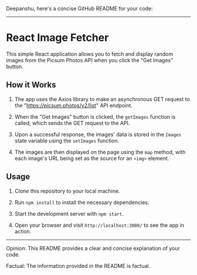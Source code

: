 Deepanshu, here's a concise GitHub README for your code:

---

# React Image Fetcher

This simple React application allows you to fetch and display random images from the Picsum Photos API when you click the "Get Images" button.

## How it Works

1. The app uses the Axios library to make an asynchronous GET request to the "https://picsum.photos/v2/list" API endpoint.

2. When the "Get Images" button is clicked, the `getImages` function is called, which sends the GET request to the API.

3. Upon a successful response, the images' data is stored in the `Images` state variable using the `setImages` function.

4. The images are then displayed on the page using the `map` method, with each image's URL being set as the source for an `<img>` element.

## Usage

1. Clone this repository to your local machine.

2. Run `npm install` to install the necessary dependencies.

3. Start the development server with `npm start`.

4. Open your browser and visit `http://localhost:3000/` to see the app in action.

---

Opinion: This README provides a clear and concise explanation of your code.

Factual: The information provided in the README is factual.
